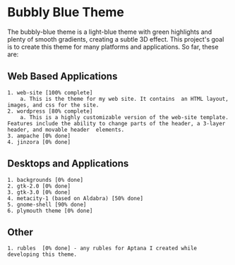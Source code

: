 Bubbly Blue Theme
=====================
The bubbly-blue theme is a light-blue theme with green highlights and plenty of 
smooth gradients, creating a subtle 3D effect. This project's goal is to create
this theme for many platforms and applications. So far, these are:

Web Based Applications
-------------------------
	1. web-site [100% complete]
		a. This is the theme for my web site. It contains  an HTML layout, images, and css for the site.
	2. wordpress [80% complete]
		a. This is a highly customizable version of the web-site template. Features include the ability to change parts of the header, a 3-layer header, and movable header  elements.
	3. ampache [0% done]
	4. jinzora [0% done]

Desktops and Applications
-------------------------
	1. backgrounds [0% done]
	2. gtk-2.0 [0% done]
	3. gtk-3.0 [0% done]
	4. metacity-1 (based on Aldabra) [50% done]
	5. gnome-shell [90% done]
	6. plymouth theme [0% done]

Other
-----
	1. rubles  [0% done] - any rubles for Aptana I created while developing this theme.
